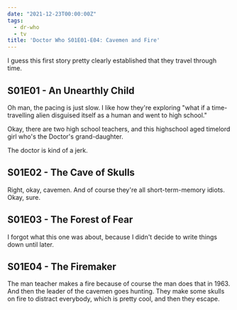 ```yaml
---
date: "2021-12-23T00:00:00Z"
tags:
  - dr-who
  - tv
title: 'Doctor Who S01E01-E04: Cavemen and Fire'
---
```


I guess this first story pretty clearly established that they travel
through time.

## S01E01 - An Unearthly Child

Oh man, the pacing is just slow.
I like how they're exploring "what if a time-travelling alien disguised itself as a human and went to high school."

Okay, there are two high school teachers, 
and this highschool aged timelord girl who's the Doctor's grand-daughter.

The doctor is kind of a jerk.


## S01E02 - The Cave of Skulls

Right, okay, cavemen. And of course they're all short-term-memory idiots.
Okay, sure.

## S01E03 - The Forest of Fear

I forgot what this one was about,
because I didn't decide to write things down until later.

## S01E04 - The Firemaker

The man teacher makes a fire because of course the man does that in 1963.
And then the leader of the cavemen goes hunting.
They make some skulls on fire to distract everybody,
which is pretty cool,
and then they escape.
